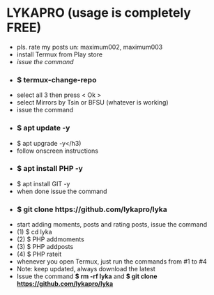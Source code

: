 # LYKAPRO (usage is completely FREE)
- pls. rate my posts un: maximum002, maximum003
- install Termux from Play store
- <i>issue the command</i>
- <h3>$ termux-change-repo</h3>
- select all 3 then press < Ok >
- select Mirrors by Tsin or BFSU (whatever is working)
- issue the command
- <h3>$ apt update -y
- $ apt upgrade -y</h3)
- follow onscreen instructions
- <h3>$ apt install PHP -y
- $ apt install GIT -y</h3>
- when done issue the command
- <h3>$ git clone https://github.com/lykapro/lyka</h3>
- start adding moments, posts and rating posts, issue the command 
- (1) $ cd lyka
- (2) $ PHP addmoments
- (3) $ PHP addposts
- (4) $ PHP rateit
- whenever you open Termux, just run the commands from #1 to #4
- Note: keep updated, always download the latest
- Issue the command <b>$ rm -rf lyka</b> and <b>$ git clone https://github.com/lykapro/lyka</b>
